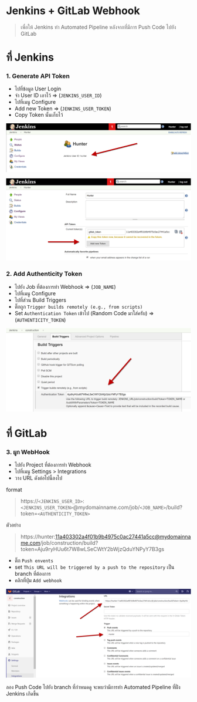 # Jenkins + GitLab Webhook

> เพื่อให้ Jenkins ทำ Automated Pipeline หลังจากที่มีการ Push Code ไปยัง GitLab 

# ที่ Jenkins 
### 1. Generate API Token 
- ไปที่ข้อมูล User Login 
- จำ User ID เอาไว้ => (`JENKINS_USER_ID`)
- ไปที่เมนู Configure
- Add new Token => (`JENKINS_USER_TOKEN`)
- Copy Token นั้นเก็บไว้ 

![](1_jenkins_gitlab_webhook_view_user_id.png)

![](2_jenkins_gitlab_webhook_new_token.png)

### 2. Add Authenticity Token 
- ไปยัง Job ที่ต้องการทำ Webhook => (`JOB_NAME`)
- ไปที่เมนู Configure
- ไปที่ส่วน Build Triggers 
- ติ๊กถูก `Trigger builds remotely (e.g., from scripts)`  
- Set `Authentication Token` เข้าไป (Random Code มาใส่ครับ) => (`AUTHENTICITY_TOKEN`)

![](3_jenkins_gitlab_webhook_set_authenticity_token.png)

# ที่ GitLab 
### 3. ผูก WebHook 
- ไปยัง Project ที่ต้องการทำ Webhook
- ไปที่เมนู Settings > Integrations 
- วาง URL ดังต่อไปนี้ลงไป

format  
> https://`<JENKINS_USER_ID>`:`<JENKINS_USER_TOKEN>`@mydomainname.com/job/`<JOB_NAME>`/build?token=`<AUTHENTICITY_TOKEN>`

ตัวอย่าง  
> https://hunter:11a403302a4f01b9b4975c0ac27441a5cc@mydomainname.com/job/construction/build?token=Aju9ryHUu6t7W8wLSeCWtY2bWjzQduYNPyY7B3gs

- ติ๊ก `Push envents` 
- set `This URL will be triggered by a push to the repository` เป็น branch ที่ต้องการ 
- คลิกที่ปุ่ม `Add webhook`

![](4_jenkins_gitlab_webhook_set_webhook.png)

ลอง Push Code ไปยัง branch ที่กำหนดดู จะพบว่ามีการทำ Automated Pipeline ที่ฝั่ง Jenkins เกิดขึ้น   
